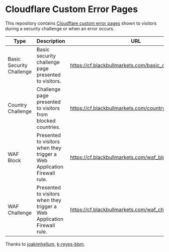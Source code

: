 # Cloudflare Custom Error Pages

This repository contains [Cloudflare custom error pages](https://support.cloudflare.com/hc/en-us/articles/200172706-Configuring-Custom-Pages-Error-and-Challenge-) shown to visitors during a security challenge or when an error occurs.

| Type | Description | URL |
|---|---|---|
| Basic Security Challenge | Basic security challenge page presented to visitors. | https://cf.blackbullmarkets.com/basic_challenge.html |
| Country Challenge | Challenge page presented to visitors from blocked countries. | https://cf.blackbullmarkets.com/country_challenge.html |
| WAF Block | Presented to visitors when they trigger a Web Application Firewall rule. | https://cf.blackbullmarkets.com/waf_block.html |
| WAF Challenge | Presented to visitors when they trigger a Web Application Firewall rule. | https://cf.blackbullmarkets.com/waf_challenge.html |


Thanks to [joakimhellum](https://github.com/joakimhellum), [k-reyes-bbm](https://github.com/k-reyes-bbm/cloudflare-error-pages).